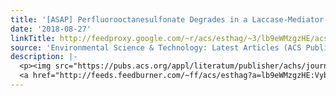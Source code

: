 ```yaml
---
title: '[ASAP] Perfluorooctanesulfonate Degrades in a Laccase-Mediator System'
date: '2018-08-27'
linkTitle: http://feedproxy.google.com/~r/acs/esthag/~3/lb9eWMzgzHE/acs.est.8b00839
source: 'Environmental Science & Technology: Latest Articles (ACS Publications)'
description: |-
  <p><img src="https://pubs.acs.org/appl/literatum/publisher/achs/journals/content/esthag/0/esthag.ahead-of-print/acs.est.8b00839/20180825/images/medium/es-2018-00839z_0008.gif" alt="TOC Graphic"/></p><div><cite>Environmental Science & Technology</cite></div><div>DOI: 10.1021/acs.est.8b00839</div><div class="feedflare">
  <a href="http://feeds.feedburner.com/~ff/acs/esthag?a=lb9eWMzgzHE:VybvreqohCU:yIl2AUoC8zA"><img src="http://feeds.feedburner.com/~ff/acs/esthag?d=yIl2AUoC8zA" border="0"></img></a>
---
```

